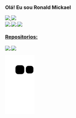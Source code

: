 ### Olá! Eu sou Ronald Mickael

<div>
  <a href="https://github.com/Ronald238">
  <img height="180em" src="https://github-readme-stats.vercel.app/api?username=Ronald238&count_private=true&show_icons=true&theme=transparent&card_width=450#gh-dark-mode-only)"/>
  <img height="180em" src="https://github-readme-stats.vercel.app/api/top-langs/?username=ronald238&count_private=true&show_icons=true&theme=transparent&card_width=345"/>
<div>

<div>
  <img align="center" height="45" weight="55" img src="https://cdn.jsdelivr.net/gh/devicons/devicon/icons/vscode/vscode-original.svg" />
  <img align="center" height="45" weight="55" img src="https://cdn.jsdelivr.net/gh/devicons/devicon/icons/python/python-original.svg" />
  <img align="center" height="45" weight="55" img src="https://cdn.jsdelivr.net/gh/devicons/devicon/icons/arduino/arduino-original.svg" />
</div>
          
### Repositorios:

<a href="https://github.com/Ronald238">
  <img align="center" src="https://github-readme-stats.vercel.app/api/pin/?username=ronald238&repo=TucuJuris_Crawler&count_private=true&show_icons=true&theme=midnight-purple"/>
</a>
<a href="https://github.com/Ronald238">
  <img align="center" src="https://github-readme-stats.vercel.app/api/pin/?username=ronald238&repo=Ronald238&count_private=true&show_icons=true&theme=midnight-purple"/>
</a>

![Snake animation](https://github.com/Ronald238/Ronald238/blob/output/github-contribution-grid-snake.svg)
